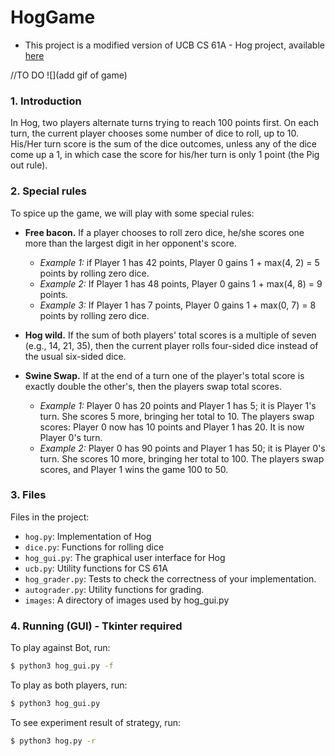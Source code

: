 # HogGame

* This project is a modified version of UCB CS 61A - Hog project, available [here]

[here]: <https://inst.eecs.berkeley.edu//~cs61a/fa13/proj/hog/hog.html>

//TO DO
![](add gif of game) 

### 1. Introduction
In Hog, two players alternate turns trying to reach 100 points first. On each turn, the current player chooses some number of dice to roll, up to 10. His/Her turn score is the sum of the dice outcomes, unless any of the dice come up a 1, in which case the score for his/her turn is only 1 point (the Pig out rule).

### 2. Special rules
To spice up the game, we will play with some special rules:

  - __Free bacon.__ If a player chooses to roll zero dice, he/she scores one more than the largest digit in her opponent's score.
    * _Example 1:_ if Player 1 has 42 points, Player 0 gains 1 + max(4, 2) = 5 points by rolling zero dice.
    * _Example 2:_ If Player 1 has 48 points, Player 0 gains 1 + max(4, 8) = 9 points.
    * _Example 3:_ If Player 1 has 7 points, Player 0 gains 1 + max(0, 7) = 8 points by rolling zero dice.


  - __Hog wild.__ If the sum of both players' total scores is a multiple of seven (e.g., 14, 21, 35), then the current player rolls four-sided dice instead of the usual six-sided dice.


  - __Swine Swap.__ If at the end of a turn one of the player's total score is exactly double the other's, then the players swap total scores. 
    * _Example 1:_ Player 0 has 20 points and Player 1 has 5; it is Player 1's turn. She scores 5 more, bringing her total to 10. The players swap scores: Player 0 now has 10 points and Player 1 has 20. It is now Player 0's turn.
    * _Example 2:_ Player 0 has 90 points and Player 1 has 50; it is Player 0's turn. She scores 10 more, bringing her total to 100. The players swap scores, and Player 1 wins the game 100 to 50.

### 3. Files

Files in the project:

* `hog.py`: Implementation of Hog
* `dice.py`: Functions for rolling dice
* `hog_gui.py`: The graphical user interface for Hog
* `ucb.py`: Utility functions for CS 61A
* `hog_grader.py`: Tests to check the correctness of your implementation.
* `autograder.py`: Utility functions for grading.
* `images`: A directory of images used by hog_gui.py

### 4. Running (GUI) - Tkinter required

To play against Bot, run:
```sh
$ python3 hog_gui.py -f
```
To play as both players, run:
```sh
$ python3 hog_gui.py
```
To see experiment result of strategy, run:
```sh
$ python3 hog.py -r
```
